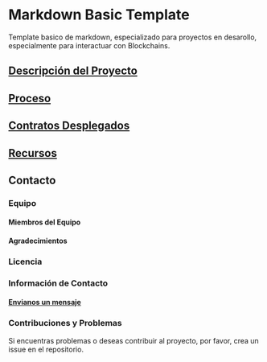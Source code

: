 # Markdown Basic Template

Template basico de markdown, especializado para proyectos en desarollo, especialmente para interactuar con Blockchains.

## [Descripción del Proyecto](markdown/descripcion.md)

## [Proceso](markdown/proceso.md)

## [Contratos Desplegados](markdown/contratos_desplegados.md)

## [Recursos](markdown/recursos.md)

## Contacto

### Equipo

#### Miembros del Equipo

#### Agradecimientos

### Licencia

### Información de Contacto

#### [Envianos un mensaje](mailto:queen420nft@gmail.com)

### Contribuciones y Problemas

Si encuentras problemas o deseas contribuir al proyecto, por favor, crea un issue en el repositorio.
